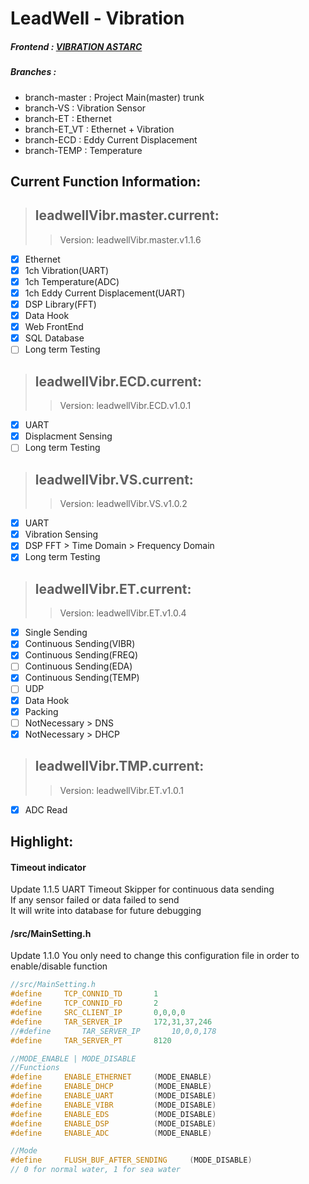 # LeadWell - Vibration  
##### Frontend :  [VIBRATION ASTARC](http://vibr.astarc.tk/)  
##### Branches :  
- branch-master : Project Main(master) trunk  
- branch-VS : Vibration Sensor  
- branch-ET : Ethernet  
- branch-ET_VT : Ethernet + Vibration  
- branch-ECD : Eddy Current Displacement  
- branch-TEMP : Temperature  

## Current Function Information:  
> ## leadwellVibr.master.current:  
>> Version: leadwellVibr.master.v1.1.6  
- [x] Ethernet  
- [x] 1ch Vibration(UART)  
- [x] 1ch Temperature(ADC)  
- [x] 1ch Eddy Current Displacement(UART)  
- [x] DSP Library(FFT)  
- [x] Data Hook  
- [x] Web FrontEnd  
- [x] SQL Database  
- [ ] Long term Testing  
> ## leadwellVibr.ECD.current:  
>> Version: leadwellVibr.ECD.v1.0.1  
- [x] UART  
- [x] Displacment Sensing  
- [ ] Long term Testing  
> ## leadwellVibr.VS.current:  
>> Version: leadwellVibr.VS.v1.0.2  
- [x] UART  
- [x] Vibration Sensing  
- [x] DSP FFT > Time Domain > Frequency Domain  
- [x] Long term Testing  
> ## leadwellVibr.ET.current:  
>> Version: leadwellVibr.ET.v1.0.4  
- [x]  Single Sending  
- [x]  Continuous Sending(VIBR)  
- [x]  Continuous Sending(FREQ)  
- [ ]  Continuous Sending(EDA)  
- [x]  Continuous Sending(TEMP)  
- [ ]  UDP  
- [x]  Data Hook  
- [x]  Packing  
- [ ]  NotNecessary > DNS  
- [x]  NotNecessary > DHCP  
> ## leadwellVibr.TMP.current:  
>> Version: leadwellVibr.ET.v1.0.1  
- [x]  ADC Read  

## Highlight: 
#### Timeout indicator  
Update 1.1.5
UART Timeout Skipper for continuous data sending  
If any sensor failed or data failed to send  
It will write into database for future debugging  

#### /src/MainSetting.h  
Update 1.1.0
You only need to change this configuration file in order to enable/disable function  
```cpp  
//src/MainSetting.h
#define		TCP_CONNID_TD		1
#define		TCP_CONNID_FD		2
#define		SRC_CLIENT_IP		0,0,0,0	
#define		TAR_SERVER_IP		172,31,37,246
//#define		TAR_SERVER_IP		10,0,0,178
#define		TAR_SERVER_PT		8120

//MODE_ENABLE | MODE_DISABLE
//Functions
#define		ENABLE_ETHERNET		(MODE_ENABLE)
#define		ENABLE_DHCP			(MODE_ENABLE)
#define		ENABLE_UART			(MODE_DISABLE)
#define		ENABLE_VIBR			(MODE_DISABLE)
#define		ENABLE_EDS			(MODE_DISABLE)
#define		ENABLE_DSP			(MODE_DISABLE)
#define		ENABLE_ADC			(MODE_ENABLE)

//Mode
#define		FLUSH_BUF_AFTER_SENDING		(MODE_DISABLE)
// 0 for normal water, 1 for sea water
``` 